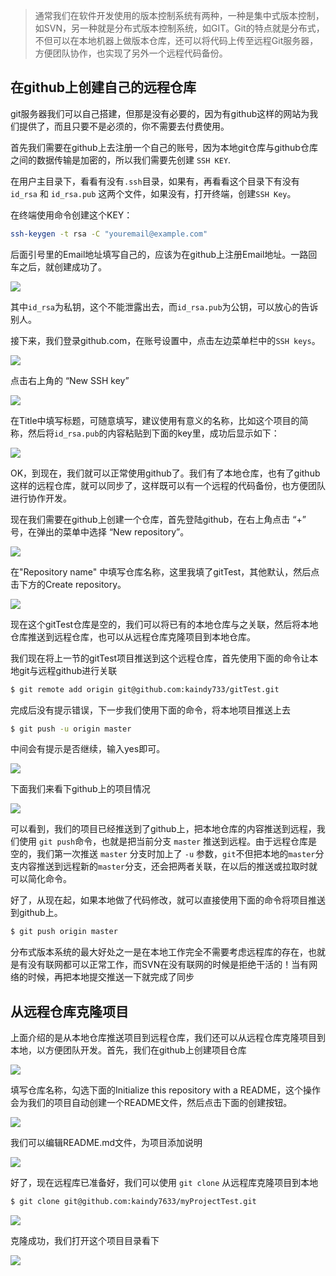 > 通常我们在软件开发使用的版本控制系统有两种，一种是集中式版本控制，如SVN，另一种就是分布式版本控制系统，如GIT。Git的特点就是分布式，不但可以在本地机器上做版本仓库，还可以将代码上传至远程Git服务器，方便团队协作，也实现了另外一个远程代码备份。

## 在github上创建自己的远程仓库

git服务器我们可以自己搭建，但那是没有必要的，因为有github这样的网站为我们提供了，而且只要不是必须的，你不需要去付费使用。

首先我们需要在github上去注册一个自己的账号，因为本地git仓库与github仓库之间的数据传输是加密的，所以我们需要先创建 `SSH KEY`.

在用户主目录下，看看有没有`.ssh`目录，如果有，再看看这个目录下有没有 `id_rsa` 和 `id_rsa.pub` 这两个文件，如果没有，打开终端，创建`SSH Key`。

在终端使用命令创建这个KEY： 

```bash
ssh-keygen -t rsa -C "youremail@example.com"
```

后面引号里的Email地址填写自己的，应该为在github上注册Email地址。一路回车之后，就创建成功了。

![](http://static.oschina.net/uploads/space/2016/0317/105415_yuVE_2399867.png)

其中`id_rsa`为私钥，这个不能泄露出去，而`id_rsa.pub`为公钥，可以放心的告诉别人。

接下来，我们登录github.com，在账号设置中，点击左边菜单栏中的`SSH keys`。

![](http://static.oschina.net/uploads/space/2016/0317/105911_fXJX_2399867.png)

点击右上角的 “New SSH key”

![](http://static.oschina.net/uploads/space/2016/0317/110022_62Mp_2399867.png)

在Title中填写标题，可随意填写，建议使用有意义的名称，比如这个项目的简称，然后将`id_rsa.pub`的内容粘贴到下面的key里，成功后显示如下：

![](http://static.oschina.net/uploads/space/2016/0317/110457_fGso_2399867.png)

OK，到现在，我们就可以正常使用github了。我们有了本地仓库，也有了github这样的远程仓库，就可以同步了，这样既可以有一个远程的代码备份，也方便团队进行协作开发。

现在我们需要在github上创建一个仓库，首先登陆github，在右上角点击 “+” 号，在弹出的菜单中选择 “New repository”。

![](http://static.oschina.net/uploads/space/2016/0317/112024_npKn_2399867.png)

在"Repository name" 中填写仓库名称，这里我填了gitTest，其他默认，然后点击下方的Create repository。

![](http://static.oschina.net/uploads/space/2016/0317/112940_b9VA_2399867.png)

现在这个gitTest仓库是空的，我们可以将已有的本地仓库与之关联，然后将本地仓库推送到远程仓库，也可以从远程仓库克隆项目到本地仓库。

我们现在将上一节的gitTest项目推送到这个远程仓库，首先使用下面的命令让本地git与远程github进行关联

```bash
$ git remote add origin git@github.com:kaindy733/gitTest.git
```

完成后没有提示错误，下一步我们使用下面的命令，将本地项目推送上去

```bash
$ git push -u origin master
```

中间会有提示是否继续，输入yes即可。

![](http://static.oschina.net/uploads/space/2016/0317/115603_RMNO_2399867.png)

下面我们来看下github上的项目情况

![](http://static.oschina.net/uploads/space/2016/0317/115720_fLGa_2399867.png)

可以看到，我们的项目已经推送到了github上，把本地仓库的内容推送到远程，我们使用  `git push`命令，也就是把当前分支 `master` 推送到远程。由于远程仓库是空的，我们第一次推送 `master` 分支时加上了 `-u` 参数，`git`不但把本地的`master`分支内容推送到远程新的`master`分支，还会把两者关联，在以后的推送或拉取时就可以简化命令。

好了，从现在起，如果本地做了代码修改，就可以直接使用下面的命令将项目推送到github上。

```bash
$ git push origin master
```

分布式版本系统的最大好处之一是在本地工作完全不需要考虑远程库的存在，也就是有没有联网都可以正常工作，而SVN在没有联网的时候是拒绝干活的！当有网络的时候，再把本地提交推送一下就完成了同步

## 从远程仓库克隆项目

上面介绍的是从本地仓库推送项目到远程仓库，我们还可以从远程仓库克隆项目到本地，以方便团队开发。首先，我们在github上创建项目仓库

![](http://static.oschina.net/uploads/space/2016/0317/151226_kD62_2399867.png)

填写仓库名称，勾选下面的Initialize this repository with a README，这个操作会为我们的项目自动创建一个README文件，然后点击下面的创建按钮。

![](http://static.oschina.net/uploads/space/2016/0317/151709_thrb_2399867.png)

我们可以编辑README.md文件，为项目添加说明

![](http://static.oschina.net/uploads/space/2016/0317/152043_hpYO_2399867.png)

好了，现在远程库已准备好，我们可以使用 `git clone` 从远程库克隆项目到本地

```bash
$ git clone git@github.com:kaindy7633/myProjectTest.git
```

![](http://static.oschina.net/uploads/space/2016/0317/152648_5zVD_2399867.png)

克隆成功，我们打开这个项目目录看下

![](http://static.oschina.net/uploads/space/2016/0317/152801_Y80n_2399867.png)